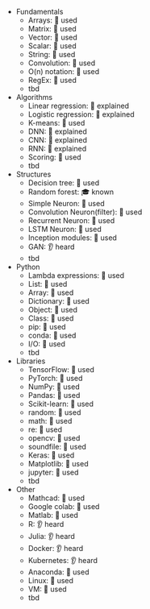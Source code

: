 - Fundamentals
  - Arrays: 🙋 used
  - Matrix: 🙋 used
  - Vector: 🙋 used
  - Scalar: 🙋 used
  - String: 🙋 used
  - Convolution: 🙋 used
  - O(n) notation: 🙋 used
  - RegEx: 🙋 used
  - tbd
- Algorithms
  - Linear regression: 🙋 explained
  - Logistic regression: 🙋 explained
  - K-means: 🙋 used
  - DNN: 🙋 explained
  - CNN: 🙋 explained
  - RNN: 🙋 explained
  - Scoring: 🙋 used
  - tbd
- Structures
  - Decision tree: 🙋 used
  - Random forest: 🎓 known
  - Simple Neuron: 🙋 used
  - Convolution Neuron(filter): 🙋 used
  - Recurrent Neuron: 🙋 used
  - LSTM Neuron: 🙋 used
  - Inception modules: 🙋 used
  - GAN: 👂 heard
  - tbd
- Python
  - Lambda expressions: 🙋 used
  - List: 🙋 used
  - Array: 🙋 used
  - Dictionary: 🙋 used
  - Object: 🙋 used
  - Class: 🙋 used
  - pip: 🙋 used
  - conda: 🙋 used
  - I/O: 🙋 used
  - tbd
- Libraries
  - TensorFlow: 🙋 used
  - PyTorch: 🙋 used
  - NumPy: 🙋 used
  - Pandas: 🙋 used
  - Scikit-learn: 🙋 used
  - random: 🙋 used
  - math: 🙋 used
  - re: 🙋 used
  - opencv: 🙋 used
  - soundfile: 🙋 used
  - Keras: 🙋 used
  - Matplotlib: 🙋 used
  - jupyter: 🙋 used
  - tbd
- Other
  - Mathcad: 🙋 used
  - Google colab: 🙋 used
  - Matlab: 🙋 used
  - R: 👂 heard
  - Julia: 👂 heard
  - Docker: 👂 heard
  - Kubernetes: 👂 heard
  - Anaconda: 🙋 used
  - Linux: 🙋 used
  - VM: 🙋 used
  - tbd
